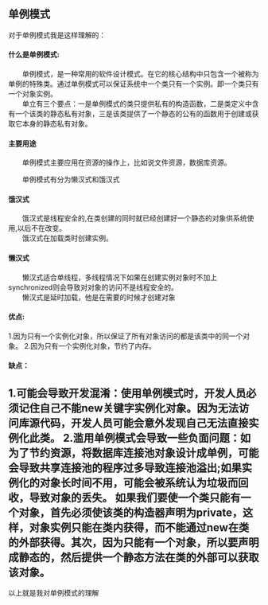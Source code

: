 ## 单例模式

对于单例模式我是这样理解的：

#### 什么是单例模式:
&emsp;&emsp;单例模式，是一种常用的软件设计模式。在它的核心结构中只包含一个被称为单例的特殊类。通过单例模式可以保证系统中一个类只有一个实例。即一个类只有一个对象实例。<br>
&emsp;&emsp;单立有三个要点：一是单例模式的类只提供私有的构造函数，二是类定义中含有一个该类的静态私有对象，三是该类提供了一个静态的公有的函数用于创建或获取它本身的静态私有对象。

#### 主要用途
&emsp;&emsp;单例模式主要应用在资源的操作上，比如说文件资源，数据库资源。<br>

&emsp;&emsp;单例模式有分为懒汉式和饿汉式

#### 饿汉式
&emsp;&emsp;饿汉式是线程安全的,在类创建的同时就已经创建好一个静态的对象供系统使用,以后不在改变。<br>
&emsp;&emsp;饿汉式在加载类时创建实例。

#### 懒汉式
&emsp;&emsp;懒汉式适合单线程，多线程情况下如果在创建实例对象时不加上synchronized则会导致对对象的访问不是线程安全的。<br>
&emsp;&emsp;懒汉式是延时加载，他是在需要的时候才创建对象


#### 优点:
1.因为只有一个实例化对象，所以保证了所有对象访问的都是该类中的同一个对象。
2.因为只有一个实例化对象，节约了内存。

#### 缺点：
1.可能会导致开发混淆：使用单例模式时，开发人员必须记住自己不能new关键字实例化对象。因为无法访问库源代码，开发人员可能会意外发现自己无法直接实例化此类。
2.滥用单例模式会导致一些负面问题：如为了节约资源，将数据库连接池对象设计成单例，可能会导致共享连接池的程序过多导致连接池溢出;如果实例化的对象长时间不用，可能会被系统认为垃圾而回收，导致对象的丢失。
如果我们要使一个类只能有一个对象，首先必须使该类的构造器声明为private，这样，对象实例只能在类内获得，而不能通过new在类的外部获得。其次，因为只能有一个对象，所以要声明成静态的，然后提供一个静态方法在类的外部可以获取该对象。
---
以上就是我对单例模式的理解